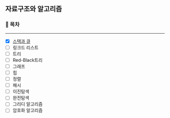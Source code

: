 ## 자료구조와 알고리즘
### 📂 목차
---
- [x] [스택과 큐](https://github.com/leesoyuun/CS-Study/blob/main/Algorithm/stack_and_queue.md)
- [ ] 링크드 리스트
- [ ] 트리
- [ ] Red-Black트리
- [ ] 그래프
- [ ] 힙
- [ ] 정렬
- [ ] 해시
- [ ] 이진탐색
- [ ] 완전탐색
- [ ] 그리디 알고리즘
- [ ] 암호화 알고리즘
